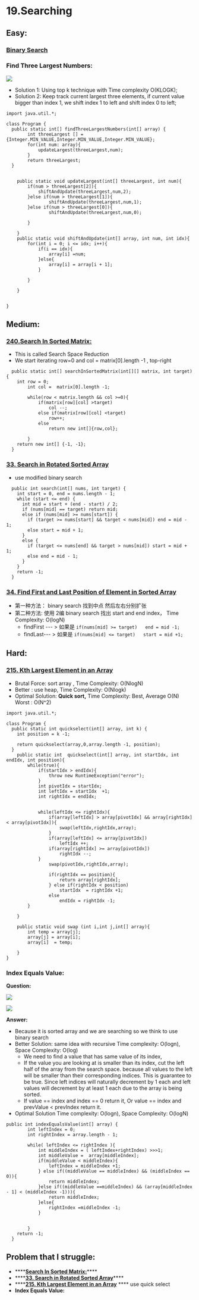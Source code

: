 # 19.Searching





## Easy: 

### [Binary Search](https://leetcode.com/problems/binary-search/)

### Find Three Largest Numbers:

![](../.gitbook/assets/image%20%2866%29.png)

* Solution 1: Using top k technique with Time complexity O\(KLOGK\);
* Solution 2: Keep track current largest three elements, if current value bigger than index 1, we shift index 1 to left and shift index 0 to left;

```text
import java.util.*;

class Program {
  public static int[] findThreeLargestNumbers(int[] array) {
		int threeLargest [] =  {Integer.MIN_VALUE,Integer.MIN_VALUE,Integer.MIN_VALUE};
		for(int num: array){
			updateLargest(threeLargest,num);
		}
		return threeLargest;
  }
	
	
	public static void updateLargest(int[] threeLargest, int num){
		if(num > threeLargest[2]){
			shiftAndUpdate(threeLargest,num,2);
		}else if(num > threeLargest[1]){
				shiftAndUpdate(threeLargest,num,1);
		}else if(num > threeLargest[0]){
				shiftAndUpdate(threeLargest,num,0);
			
		}
		
	}
	public static void shiftAndUpdate(int[] array, int num, int idx){
		for(int i = 0; i <= idx; i++){
			if(i == idx){
				array[i] =num;
			}else{
				array[i] = array[i + 1];
			}
			
		}
		
	}
	
	
}

```





### 

## Medium:

### [240.Search In  Sorted Matrix:](https://leetcode.com/problems/search-a-2d-matrix-ii/)

* This is called Search Space Reduction
* We start  iterating row=0 and col = matrix\[0\].length -1  , top-right

```text
  public static int[] searchInSortedMatrix(int[][] matrix, int target) {
    int row = 0;
		int col =  matrix[0].length -1;
		
		while(row < matrix.length && col >=0){
			if(matrix[row][col] >target)
				col --;
			else if(matrix[row][col] <target)
				row++;
			else
				return new int[]{row,col};
			
		}
    return new int[] {-1, -1};
  }
```

### [33. Search in Rotated Sorted Array](https://leetcode.com/problems/search-in-rotated-sorted-array/)

* use modified binary search

```text
  public int search(int[] nums, int target) {
    int start = 0, end = nums.length - 1;
    while (start <= end) {
      int mid = start + (end - start) / 2;
      if (nums[mid] == target) return mid;
      else if (nums[mid] >= nums[start]) {
        if (target >= nums[start] && target < nums[mid]) end = mid - 1;
        else start = mid + 1;
      }
      else {
        if (target <= nums[end] && target > nums[mid]) start = mid + 1;
        else end = mid - 1;
      }
    }
    return -1;
  }
```

### [34. Find First and Last Position of Element in Sorted Array](https://leetcode.com/problems/find-first-and-last-position-of-element-in-sorted-array/)

* 第一种方法： binary search 找到中点 然后左右分别扩张
* 第二种方法: 使用 2编 binary search 找出 start and end index， Time Complexity: O\(logN\)
  * findFirst --- &gt; 如果是 `if(nums[mid] >= target)   end = mid -1;`
  * findLast--- &gt; 如果是 `if(nums[mid] <= target)   start = mid +1;`

## Hard:

### [215. Kth Largest Element in an Array](https://leetcode.com/problems/kth-largest-element-in-an-array/)

* Brutal Force:  sort array , Time Complexity: O\(NlogN\)
* Better : use heap, Time Complexity: O\(Nlogk\)
* Optimal Solution: **Quick sort,** Time Complexity: Best, Average O\(N\) Worst  : O\(N^2\)

```text
import java.util.*;

class Program {
  public static int quickselect(int[] array, int k) {
    int position = k -1;
		
    return quickselect(array,0,array.length -1, position);
  }
	public static int  quickselect(int[] array, int startIdx, int endIdx, int position){
		while(true){
			if(startIdx > endIdx){
				throw new RuntimeException("error");
			}
			int pivotIdx = startIdx;
			int leftIdx = startIdx  +1;
			int rightIdx = endIdx;
			
			
			while(leftIdx <= rightIdx){
				if(array[leftIdx] > array[pivotIdx] && array[rightIdx] < array[pivotIdx]){
					swap(leftIdx,rightIdx,array);
				}
				if(array[leftIdx] <= array[pivotIdx])
					leftIdx ++;
				if(array[rightIdx] >= array[pivotIdx])
					rightIdx --;
			}
				swap(pivotIdx,rightIdx,array);
				
				if(rightIdx == position){
					return array[rightIdx];
				} else if(rightIdx < position)
					startIdx  = rightIdx +1;
				else
					endIdx = rightIdx -1;
		}
		
	}
	
	public static void swap (int i,int j,int[] array){
		int temp = array[j];
		array[j] = array[i];
		array[i]  = temp;
		
	}
}

```

### Index Equals Value:

**Question:**

![](../.gitbook/assets/image%20%2880%29.png)

![](../.gitbook/assets/image%20%2882%29.png)

**Answer:**

* Because it is sorted array and we are searching so we think to use binary search
* Better Solution:   same idea with recursive  Time complexity: O\(logn\), Space Complexity: O\(log\)
  * We need to find a value that has same value of its index,
  * If the value you are looking at is smaller than its index, cut the left half of the array from the search space. because all values to the left will be smaller than their corresponding indices. This is guarantee to be true. Since left indices will naturally decrement by 1 each and left values will decrement by at least 1 each due to the array is being sorted.
  * If value == index and index == 0  return it, Or value == index and prevValue  &lt; prevIndex return it.
* Optimal Solution Time complexity: O\(logn\), Space Complexity: O\(logN\)

```text
public int indexEqualsValue(int[] array) {
		int leftIndex = 0;
		int rightIndex = array.length - 1;
		
		while( leftIndex <= rightIndex ){
			int middleIndex = ( leftIndex+rightIndex) >>>1;
			int middleValue =  array[middleIndex];
			if(middleValue < middleIndex){
				leftIndex = middleIndex +1;
			} else if((middleValue == middleIndex) && (middleIndex == 0)){
				return middleIndex;
			}else if((middleValue ==middleIndex) && (array[middleIndex - 1] < (middleIndex -1))){
				return middleIndex;
			}else{
				rightIndex =middleIndex -1;
			}
			
			
		}
    return -1;
  }
```



## Problem that I struggle:

* \*\*\*\*[**Search In  Sorted Matrix:**](https://leetcode.com/problems/search-a-2d-matrix-ii/)\*\*\*\*
* \*\*\*\*[**33. Search in Rotated Sorted Array**](https://leetcode.com/problems/search-in-rotated-sorted-array/)\*\*\*\*
* \*\*\*\*[**215. Kth Largest Element in an Array**](https://leetcode.com/problems/kth-largest-element-in-an-array/)  **** use quick select
* **Index Equals Value:**

